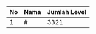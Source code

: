 | No | Nama            | Jumlah Level |
|----|-----------------|--------------|
| 1  | #    |    3321        |

